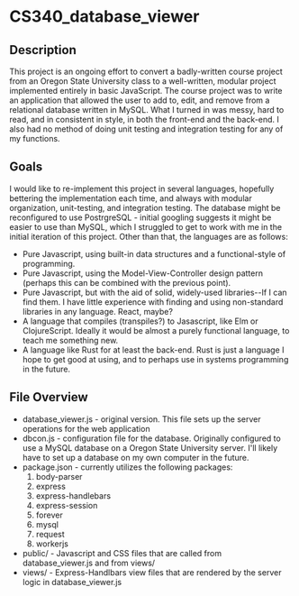 # CS340_database_viewer

## Description
This project is an ongoing effort to convert a badly-written course project from an Oregon State University class to a well-written, modular
project implemented entirely in basic JavaScript. The course project was to write an application that allowed the user to
add to, edit, and remove from a relational database written in MySQL. What I turned in was messy, hard to read, and
in consistent in style, in both the front-end and the back-end. I also had no method of doing unit testing and
integration testing for any of my functions.

## Goals
I would like to re-implement this project in several languages, hopefully bettering the implementation each time, and always
with modular organization, unit-testing, and integration testing. The database might be reconfigured to use PostrgreSQL - initial
googling suggests it might be easier to use than MySQL, which I struggled to get to work with me in the initial iteration of this
project. Other than that, the languages are as follows:
* Pure Javascript, using built-in data structures and a functional-style of programming.
* Pure Javascript, using the Model-View-Controller design pattern (perhaps this can be combined with the previous point).
* Pure Javascript, but with the aid of solid, widely-used libraries--If I can find them. I have little experience with finding and using
  non-standard libraries in any language. React, maybe?
* A language that compiles (transpiles?) to Jasascript, like Elm or ClojureScript. Ideally it would be almost a purely functional
  language, to teach me something new.
* A language like Rust for at least the back-end. Rust is just a language I hope to get good at using, and to perhaps use in systems
  programming in the future.
  
## File Overview
* database_viewer.js - original version. This file sets up the server operations for the web application
* dbcon.js - configuration file for the database. Originally configured to use a MySQL database on a Oregon State University server. I'll
  likely have to set up a database on my own computer in the future.
* package.json - currently utilizes the following packages:
    1. body-parser
    2. express
    3. express-handlebars
    4. express-session
    5. forever
    6. mysql
    7. request
    8. workerjs
* public/ - Javascript and CSS files that are called from database_viewer.js and from views/
* views/ - Express-Handlbars view files that are rendered by the server logic in database_viewer.js
